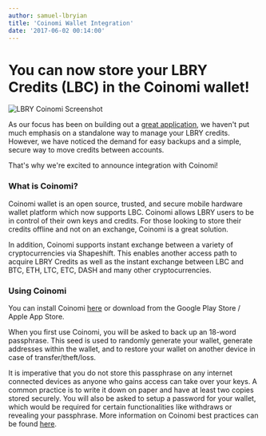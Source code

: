 ```yaml
---
author: samuel-lbryian
title: 'Coinomi Wallet Integration'
date: '2017-06-02 00:14:00'
---
```

# You can now store your LBRY Credits (LBC) in the Coinomi wallet!

![LBRY Coinomi Screenshot](https://spee.ch/lbrycoinomi)

As our focus has been on building out a [great application](https://github.com/lbryio/lbry-app), we haven't put much emphasis on a standalone way to manage your LBRY credits. However, we have noticed the demand for easy backups and a simple, secure way to move credits between accounts. 

That's why we're excited to announce integration with Coinomi!

### What is Coinomi?

Coinomi wallet is an open source, trusted, and secure mobile hardware wallet platform which now supports LBC. Coinomi allows LBRY users to be in control of their own keys and credits. For those looking to store their credits offline and not on an exchange, Coinomi is a great solution.

In addition, Coinomi supports instant exchange between a variety of cryptocurrencies via Shapeshift. This enables another access path to acquire LBRY Credits as well as the instant exchange between LBC and BTC, ETH, LTC, ETC, DASH and many other cryptocurrencies. 

### Using Coinomi

You can install Coinomi [here](https://coinomi.com/downloads/) or download from the Google Play Store / Apple App Store.

When you first use Coinomi, you will be asked to back up an 18-word passphrase. This seed is used to randomly generate your wallet, generate addresses within the wallet, and to restore your wallet on another device in case of transfer/theft/loss. 

It is imperative that you do not store this passphrase on any internet connected devices as anyone who gains access can take over your keys. A common practice is to write it down on paper and have at least two copies stored securely. You will also be asked to setup a password for your wallet, which would be required for certain functionalities like withdraws or revealing your passphrase. More information on Coinomi best practices can be found [here](https://coinomi.freshdesk.com/support/home).
